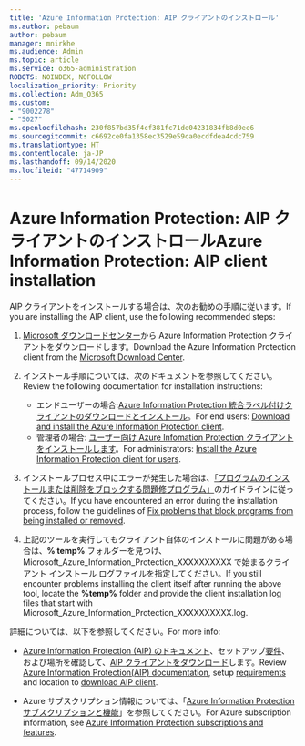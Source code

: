 ```yaml
---
title: 'Azure Information Protection: AIP クライアントのインストロール'
ms.author: pebaum
author: pebaum
manager: mnirkhe
ms.audience: Admin
ms.topic: article
ms.service: o365-administration
ROBOTS: NOINDEX, NOFOLLOW
localization_priority: Priority
ms.collection: Adm_O365
ms.custom:
- "9002278"
- "5027"
ms.openlocfilehash: 230f857bd35f4cf381fc71de04231834fb8d0ee6
ms.sourcegitcommit: c6692ce0fa1358ec3529e59ca0ecdfdea4cdc759
ms.translationtype: HT
ms.contentlocale: ja-JP
ms.lasthandoff: 09/14/2020
ms.locfileid: "47714909"
---
```

# <a name="azure-information-protection-aip-client-installation"></a><span data-ttu-id="75f81-102">Azure Information Protection: AIP クライアントのインストロール</span><span class="sxs-lookup"><span data-stu-id="75f81-102">Azure Information Protection: AIP client installation</span></span>

<span data-ttu-id="75f81-103">AIP クライアントをインストールする場合は、次のお勧めの手順に従います。</span><span class="sxs-lookup"><span data-stu-id="75f81-103">If you are installing the AIP client, use the following recommended steps:</span></span>

1. <span data-ttu-id="75f81-104">[Microsoft ダウンロードセンター](https://www.microsoft.com/download/details.aspx?id=53018)から Azure Information Protection クライアントをダウンロードします。</span><span class="sxs-lookup"><span data-stu-id="75f81-104">Download the Azure Information Protection client from the [Microsoft Download Center](https://www.microsoft.com/download/details.aspx?id=53018).</span></span>

2. <span data-ttu-id="75f81-105">インストール手順については、次のドキュメントを参照してください。</span><span class="sxs-lookup"><span data-stu-id="75f81-105">Review the following documentation for installation instructions:</span></span>

    - <span data-ttu-id="75f81-106">エンドユーザーの場合:[Azure Information Protection 統合ラベル付けクライアントのダウンロードとインストール](https://docs.microsoft.com/azure/information-protection/rms-client/install-client-app)。</span><span class="sxs-lookup"><span data-stu-id="75f81-106">For end users: [Download and install the Azure Information Protection client](https://docs.microsoft.com/azure/information-protection/rms-client/install-client-app).</span></span>
    - <span data-ttu-id="75f81-107">管理者の場合: [ユーザー向け Azure Infomation Protection クライアントをインストールします](https://docs.microsoft.com/azure/information-protection/rms-client/client-admin-guide-install)。</span><span class="sxs-lookup"><span data-stu-id="75f81-107">For administrators: [Install the Azure Information Protection client for users](https://docs.microsoft.com/azure/information-protection/rms-client/client-admin-guide-install).</span></span>

3. <span data-ttu-id="75f81-108">インストールプロセス中にエラーが発生した場合は、[「プログラムのインストールまたは削除をブロックする問題修プログラム」](https://support.microsoft.com/help/17588/windows-fix-problems-that-block-programs-being-installed-or-removed)のガイドラインに従ってください。</span><span class="sxs-lookup"><span data-stu-id="75f81-108">If you have encountered an error during the installation process, follow the guidelines of [Fix problems that block programs from being installed or removed](https://support.microsoft.com/help/17588/windows-fix-problems-that-block-programs-being-installed-or-removed).</span></span>

4. <span data-ttu-id="75f81-109">上記のツールを実行してもクライアント自体のインストールに問題がある場合は、**% temp%** フォルダーを見つけ、Microsoft_Azure_Information_Protection_XXXXXXXXXX で始まるクライアント インストール ログファイルを指定してください。</span><span class="sxs-lookup"><span data-stu-id="75f81-109">If you still encounter problems installing the client itself after running the above tool, locate the **%temp%** folder and provide the client installation log files that start with Microsoft_Azure_Information_Protection_XXXXXXXXXX.log.</span></span>

<span data-ttu-id="75f81-110">詳細については、以下を参照してください。</span><span class="sxs-lookup"><span data-stu-id="75f81-110">For more info:</span></span>

- <span data-ttu-id="75f81-111">[Azure Information Protection (AIP) のドキュメント](https://docs.microsoft.com/azure/information-protection/what-is-information-protection)、セットアップ[要件](https://docs.microsoft.com/azure/information-protection/get-started/requirements)、および場所を確認して、[AIP クライアントをダウンロード](https://www.microsoft.com/download/details.aspx?id=53018)します。</span><span class="sxs-lookup"><span data-stu-id="75f81-111">Review [Azure Information Protection(AIP) documentation](https://docs.microsoft.com/azure/information-protection/what-is-information-protection), setup [requirements](https://docs.microsoft.com/azure/information-protection/get-started/requirements) and location to [download AIP client](https://www.microsoft.com/download/details.aspx?id=53018).</span></span>

- <span data-ttu-id="75f81-112">Azure サブスクリプション情報については、「[Azure Information Protection サブスクリプションと機能](https://azure.microsoft.com/pricing/details/information-protection)」を参照してください。</span><span class="sxs-lookup"><span data-stu-id="75f81-112">For Azure subscription information, see [Azure Information Protection subscriptions and features](https://azure.microsoft.com/pricing/details/information-protection).</span></span>
